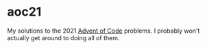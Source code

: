 # aoc21
My solutions to the 2021 [Advent of Code](https://adventofcode.com/) problems.
I probably won't actually get around to doing all of them.
